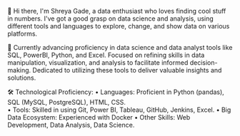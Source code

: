 👋 Hi there, I'm Shreya Gade, a data enthusiast who loves finding cool stuff in numbers. I've got a good grasp on data science and analysis, using different tools and languages to explore, change, and show data on various platforms.

🌱 Currently advancing proficiency in data science and data analyst tools like SQL, PowerBI, Python, and Excel. Focused on refining skills in data manipulation, visualization, and analysis to facilitate informed decision-making. Dedicated to utilizing these tools to deliver valuable insights and solutions.

🛠 Technological Proficiency: • Languages: Proficient in Python (pandas), SQL (MySQL, PostgreSQL), HTML, CSS.          
• Tools: Skilled in using Git, Power BI, Tableau, GitHub, Jenkins, Excel.   • Big Data Ecosystem: Experienced with Docker • Other Skills: Web Development, Data Analysis, Data Science.
 
 
